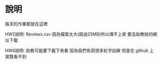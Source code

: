 # 說明
每天的作業都放在這裡

HW2說明:
Reviews.csv 因為檔案太大(超過25MB)所以傳不上來 要去助教給的網址下載

HW4說明:
助教可能要下載下來看 因為我們有寫很多紅字註解 但是在 github 上瀏覽看不到
